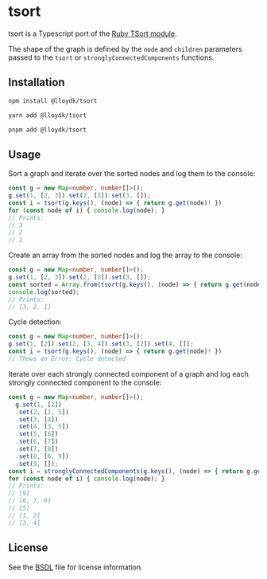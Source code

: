 # tsort

tsort is a Typescript port of the [Ruby TSort module](https://github.com/ruby/ruby/blob/master/lib/tsort.rb).

The shape of the graph is defined by the `node` and `children` parameters passed to the `tsort` or `stronglyConnectedComponents` functions.

## Installation

```sh
npm install @lloydk/tsort

yarn add @lloydk/tsort

pnpm add @lloydk/tsort

```

## Usage

Sort a graph and iterate over the sorted nodes and log them to the console:

```ts
const g = new Map<number, number[]>();
g.set(1, [2, 3]).set(2, [3]).set(3, []);
const i = tsort(g.keys(), (node) => { return g.get(node)! })
for (const node of i) { console.log(node); }
// Prints:
// 3
// 2
// 1
```

Create an array from the sorted nodes and log the array to the console:

```ts
const g = new Map<number, number[]>();
g.set(1, [2, 3]).set(2, [3]).set(3, []);
const sorted = Array.from(tsort(g.keys(), (node) => { return g.get(node)! }))
console.log(sorted);
// Prints:
// [3, 2, 1]
```

Cycle detection:

```ts
const g = new Map<number, number[]>();
g.set(1, [2]).set(2, [3, 4]).set(3, [2]).set(4, []);
const i = tsort(g.keys(), (node) => { return g.get(node)! })
// Thows an Error: Cycle detected
```

Iterate over each strongly connected component of a graph and log each strongly connected component to the console:

```ts
const g = new Map<number, number[]>();
  g.set(1, [2])
  .set(2, [1, 5])
  .set(3, [4])
  .set(4, [3, 5])
  .set(5, [6])
  .set(6, [7])
  .set(7, [8])
  .set(8, [6, 9])
  .set(9, []);
const i = stronglyConnectedComponents(g.keys(), (node) => { return g.get(node)! })
for (const node of i) { console.log(node); }
// Prints:
// [9]
// [6, 7, 8]
// [5]
// [1, 2]
// [3, 4]
```

## License

See the [BSDL](./BSDL) file for license information.
